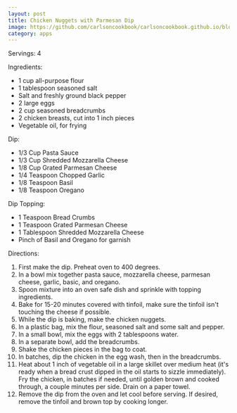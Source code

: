 ```yaml
---
layout: post
title: Chicken Nuggets with Parmesan Dip
image: https://github.com/carlsoncookbook/carlsoncookbook.github.io/blob/master/images/Chicken_Nugget.jpg?raw=true
category: apps
---
```


Servings: 4

Ingredients:
* 1 cup all-purpose flour
* 1 tablespoon seasoned salt 
* Salt and freshly ground black pepper
* 2 large eggs 
* 2 cup seasoned breadcrumbs 
* 2 chicken breasts, cut into 1 inch pieces 
* Vegetable oil, for frying

Dip:
* 1/3 Cup Pasta Sauce
* 1/3 Cup Shredded Mozzarella Cheese
* 1/8 Cup Grated Parmesan Cheese
* 1/4 Teaspoon Chopped Garlic
* 1/8 Teaspoon Basil
* 1/8 Teaspoon Oregano

Dip Topping: 
* 1 Teaspoon Bread Crumbs
* 1 Teaspoon Grated Parmesan Cheese
* 1 Tablespoon Shredded Mozzarella Cheese
* Pinch of Basil and Oregano for garnish

Directions:
1. First make the dip. Preheat oven to 400 degrees.
2. In a bowl mix together pasta sauce, mozzarella cheese, parmesan cheese, garlic, basic, and oregano.
3. Spoon mixture into an oven safe dish and sprinkle with topping ingredients.
4. Bake for 15-20 minutes covered with tinfoil, make sure the tinfoil isn't touching the cheese if possible.
5. While the dip is baking, make the chicken nuggets. 
6. In a plastic bag, mix the flour, seasoned salt and some salt and pepper.
7. In a small bowl, mix the eggs with 2 tablespoons water. 
8. In a separate bowl, add the breadcrumbs.
9. Shake the chicken pieces in the bag to coat. 
10. In batches, dip the chicken in the egg wash, then in the breadcrumbs.
11. Heat about 1 inch of vegetable oil in a large skillet over medium heat (it's ready when a bread crust dipped in the oil starts to sizzle immediately). Fry the chicken, in batches if needed, until golden brown and cooked through, a couple minutes per side. Drain on a paper towel.
12. Remove the dip from the oven and let cool before serving. If desired, remove the tinfoil and brown top by cooking longer.
